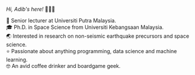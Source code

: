 _Hi, Adib's here!_ 🙋🏼‍♂️

💼 Senior lecturer at Universiti Putra Malaysia.\
🎓 Ph.D. in Space Science from Universiti Kebangsaan Malaysia.\
🌏 Interested in research on non-seismic earthquake precursors and space science.\
⭐ Passionate about anything programming, data science and machine learning.\
🤓 An avid coffee drinker and boardgame geek.
